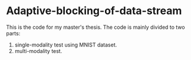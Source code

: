 # Adaptive-blocking-of-data-stream
This is the code for my master's thesis.
The code is mainly divided to two parts:
1. single-modality test using MNIST dataset.
2. multi-modality test.
